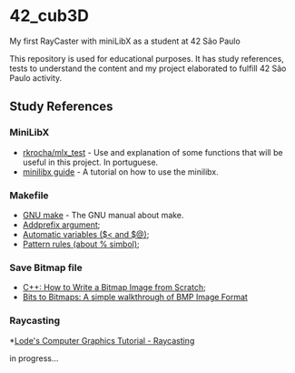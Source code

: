 # 42_cub3D
My first RayCaster with miniLibX as a student at 42 São Paulo

This repository is used for educational purposes. It has study references, tests to understand the content and my project elaborated to fulfill 42 São Paulo activity.

## Study References

### MiniLibX
 * [rkrocha/mlx_test](https://github.com/rkrocha/mlx_test) - Use and explanation of some functions that will be useful in this project. In portuguese.
 * [minilibx guide](https://harm-smits.github.io/42docs/libs/minilibx.html) - A tutorial on how to use the minilibx.

### Makefile
* [GNU make](http://www.gnu.org/software/make/manual/html_node/index.html#toc-Overview-of-make) - The GNU manual about make.
* [Addprefix argument](http://www.gnu.org/software/make/manual/html_node/File-Name-Functions.html#index-file-name-prefix_002c-adding);
* [Automatic variables ($< and $@)](http://www.gnu.org/software/make/manual/html_node/Automatic-Variables.html#Automatic-Variables);
* [Pattern rules (about % simbol)](http://www.gnu.org/software/make/manual/html_node/Pattern-Match.html#Pattern-Match);

### Save Bitmap file
* [C++: How to Write a Bitmap Image from Scratch](https://dev.to/muiz6/c-how-to-write-a-bitmap-image-from-scratch-1k6m);
* [Bits to Bitmaps: A simple walkthrough of BMP Image Format](https://medium.com/sysf/bits-to-bitmaps-a-simple-walkthrough-of-bmp-image-format-765dc6857393)

### Raycasting
*[Lode's Computer Graphics Tutorial - Raycasting ](https://lodev.org/cgtutor/raycasting.html)


in progress...

